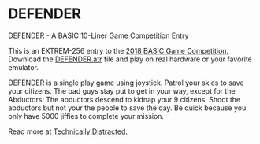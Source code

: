 # DEFENDER
DEFENDER - A BASIC 10-Liner Game Competition Entry

This is an EXTREM-256 entry to the [2018 BASIC Game Competition.](http://gkanold.wixsite.com/homeputerium/basic-10liners-2018) Download the [DEFENDER.atr](https://github.com/jeffpiep/DEFENDER/blob/master/DEFENDER.atr?raw=true) file and play on real hardware or your favorite emulator.

DEFENDER is a single play game using joystick. Patrol your skies to save your citizens. The bad guys stay put to get in your way, except for the Abductors! The abductors descend to kidnap your 9 citizens. Shoot the abductors but not your the people to save the day. Be quick because you only have 5000 jiffies to complete your mission.

Read more at [Technically Distracted.](https://jeffpiepmeier.blogspot.com/2018/03/defender-2018-basic-10-liners-game.html)
